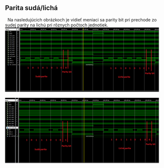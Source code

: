 ## Parita sudá/lichá
&nbsp;
Na nasledujúcich obrázkoch je vidieť meniaci sa parity bit pri prechode zo sudej parity na lichú pri rôznych počtoch jednotiek.
&nbsp;
&nbsp;
![logic](parity_1.png)
&nbsp;
![logic](parity_2.png)
